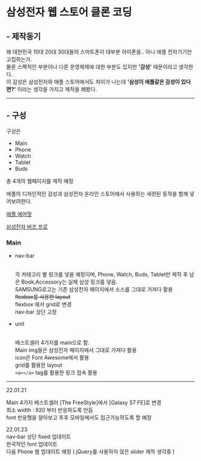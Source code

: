 <!-- Heading -->

# 삼성전자 웹 스토어 클론 코딩

## **- 제작동기**

왜 대한민국 10대 20대 30대들의 스마트폰이 대부분 아이폰을.. 아니 애플 전자기기만 고집하는가.
<br>물론 스펙적인 부분이나 다른 운영체제에 대한 부분도 있지만 **'감성'** 때문이라고 생각한다.
<br>이 감성은 삼성전자와 애플 스토어에서도 차이가 나는데 **'삼성이 애플같은 감성이 있다면?'** 이라는 생각을 가지고 제작을 해봤다.

<hr/>

## **- 구성**

구성은

<!-- Boolet list -->

- Main
- Phone
- Watch
- Tablet
- Buds

총 4개의 웹페이지를 제작 예정

<!-- Link -->

애플의 디자인적인 감성과 삼성전자 온라인 스토어에서 사용하는 세련된 동작을 함께 넣어보려한다.

[애플 에어팟](https://www.apple.com/kr/airpods-3rd-generation/)

[삼성전자 버즈 프로](https://www.samsung.com/sec/buds/galaxy-buds-pro-r190/SM-R190NZWAKOO/)

### Main

- nav-bar

  <br>각 카테고리 별 링크를 넣을 예정이며, Phone, Watch, Buds, Tablet만 제작 후 남은 Book,Accessory는 실제 삼성 링크를 넣음.
  <br>SAMSUNG로고는 기존 삼성전자 페이지에서 소스를 그대로 가져다 활용
  <br>~~flexbox를 사용한 layout~~
  <br>flexbox 에서 grid로 변경
  <br>nav-bar 상단 고정

- unit

  <br>베스트셀러 4가지를 main으로 함.
  <br>Main img들은 삼성전자 페이지에서 그대로 가져다 활용
  <br>icon은 Font Awesome에서 활용
  <br>grid를 활용한 layout
  <br> `<a></a>` tag를 활용한 링크 접속 활용

---

22.01.21

Main 4가지 베스트셀러 [The FreeStyle]에서 [Galaxy S7 FE]로 변경
<br>최소 width : 920 부터 반응하도록 만듬
<br>font 반응형을 알아보고 추후 모바일에서도 접근가능하도록 할 예정

22.01.23
<br>nav-bar 상단 fixed 업데이트
<br>한국적인 font 업데이트
<br>다음 Phone 웹 업데이트 예정 ( jQuery를 사용하지 않은 slider 제작 생각중 )
